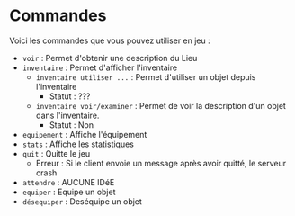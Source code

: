 # Commandes
Voici les commandes que vous pouvez utiliser en jeu :
* `voir` : Permet d'obtenir une description du Lieu
* `inventaire` : Permet d'afficher l'inventaire
    * `inventaire utiliser ...` : Permet d'utiliser un objet depuis l'inventaire 
        * Statut : ???
    * `inventaire voir/examiner` : Permet de voir la description d'un objet dans l'inventaire.
        * Statut : Non
* `equipement` : Affiche l'équipement
* `stats` : Affiche les statistiques
* `quit` : Quitte le jeu
    * Erreur : Si le client envoie un message après avoir quitté, le serveur crash
* `attendre` : AUCUNE IDéE
* `equiper` : Equipe un objet
* `désequiper` : Deséquipe un objet